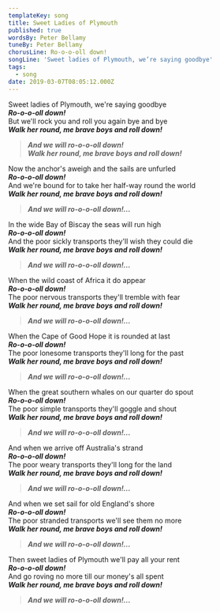 ```yaml
---
templateKey: song
title: Sweet Ladies of Plymouth
published: true
wordsBy: Peter Bellamy
tuneBy: Peter Bellamy
chorusLine: Ro-o-o-oll down!
songLine: 'Sweet ladies of Plymouth, we’re saying goodbye'
tags:
  - song
date: 2019-03-07T08:05:12.000Z
---
```

Sweet ladies of Plymouth, we're saying goodbye\
***Ro-o-o-oll down!***\
But we'll rock you and roll you again bye and bye\
***Walk her round, me brave boys and roll down!***

>***And we will ro-o-o-oll down!***\
>***Walk her round, me brave boys and roll down!***

Now the anchor's aweigh and the sails are unfurled\
***Ro-o-o-oll down!***\
And we're bound for to take her half-way round the world\
***Walk her round, me brave boys and roll down!***

>***And we will ro-o-o-oll down!...***

In the wide Bay of Biscay the seas will run high\
***Ro-o-o-oll down!***\
And the poor sickly transports they'll wish they could die\
***Walk her round, me brave boys and roll down!***

>***And we will ro-o-o-oll down!...***

When the wild coast of Africa it do appear\
***Ro-o-o-oll down!***\
The poor nervous transports they'll tremble with fear\
***Walk her round, me brave boys and roll down!***

>***And we will ro-o-o-oll down!...***

When the Cape of Good Hope it is rounded at last\
***Ro-o-o-oll down!***\
The poor lonesome transports they'll long for the past\
***Walk her round, me brave boys and roll down!***

>***And we will ro-o-o-oll down!...***

When the great southern whales on our quarter do spout\
***Ro-o-o-oll down!***\
The poor simple transports they'll goggle and shout\
***Walk her round, me brave boys and roll down!***

>***And we will ro-o-o-oll down!...***

And when we arrive off Australia's strand\
***Ro-o-o-oll down!***\
The poor weary transports they'll long for the land\
***Walk her round, me brave boys and roll down!***

>***And we will ro-o-o-oll down!...***

And when we set sail for old England's shore\
***Ro-o-o-oll down!***\
The poor stranded transports we'll see them no more\
***Walk her round, me brave boys and roll down!***

>***And we will ro-o-o-oll down!...***

Then sweet ladies of Plymouth we'll pay all your rent\
***Ro-o-o-oll down!***\
And go roving no more till our money's all spent\
***Walk her round, me brave boys and roll down!***

>***And we will ro-o-o-oll down!...***
